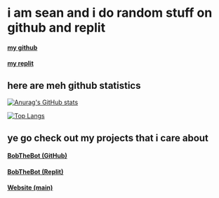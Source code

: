 # i am sean and i do random stuff on github and replit

#### [my github](https://github.com/ecodingbox)
#### [my replit](https://repl.it/@zerberdev)

## here are meh github statistics

[![Anurag's GitHub stats](https://github-readme-stats.vercel.app/api?username=ecodingbox&show_icons=true&theme=cobalt&count_private=true&include_all_commits=true)](https://github.com/anuraghazra/github-readme-stats)

[![Top Langs](https://github-readme-stats.vercel.app/api/top-langs/?username=ecodingbox&langs_count=10&theme=cobalt&layout=compact)](https://github.com/anuraghazra/github-readme-stats)

## ye go check out my projects that i care about
#### [BobTheBot (GitHub)](https://github.com/pso-bobthebot/discord)
#### [BobTheBot (Replit)](https://repl.it/@jwklong/BobTheBot)
#### [Website (main)](https://ecodingbox.github.io)
